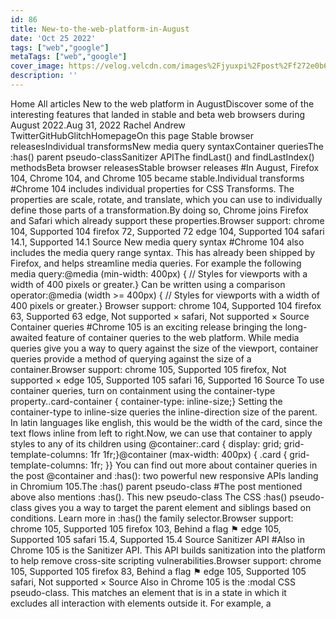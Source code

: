 ```yaml
---
id: 86
title: New-to-the-web-platform-in-August
date: 'Oct 25 2022'
tags: ["web","google"]
metaTags: ["web","google"]
cover_image: https://velog.velcdn.com/images%2Fjyuxpi%2Fpost%2Ff272e0b6-0bd0-4e34-80f5-ab2cde66ea48%2Fimage.png
description: ''
---
```


 Home  All articles New to the web platform in AugustDiscover some of the interesting features that landed in stable and beta web browsers during August 2022.Aug 31, 2022   Rachel Andrew TwitterGitHubGlitchHomepageOn this page Stable browser releasesIndividual transformsNew media query syntaxContainer queriesThe :has() parent pseudo-classSanitizer APIThe findLast() and findLastIndex() methodsBeta browser releasesStable browser releases #In August, Firefox 104, Chrome 104, and Chrome 105 became stable.Individual transforms #Chrome 104 includes individual properties for CSS Transforms. The properties are scale, rotate, and translate, which you can use to individually define those parts of a transformation.By doing so, Chrome joins Firefox and Safari which already support these properties.Browser support: chrome 104, Supported   104   firefox 72, Supported   72   edge 104, Supported   104   safari 14.1, Supported   14.1    Source  New media query syntax #Chrome 104 also includes the media query range syntax. This has already been shipped by Firefox, and helps streamline media queries. For example the following media query:@media (min-width: 400px) {  // Styles for viewports with a width of 400 pixels or greater.} Can be written using a comparison operator:@media (width >= 400px) {  // Styles for viewports with a width of 400 pixels or greater.} Browser support: chrome 104, Supported   104   firefox 63, Supported   63   edge, Not supported   ×   safari, Not supported   ×    Source  Container queries #Chrome 105 is an exciting release bringing the long-awaited feature of container queries to the web platform. While media queries give you a way to query against the size of the viewport, container queries provide a method of querying against the size of a container.Browser support: chrome 105, Supported   105   firefox, Not supported   ×   edge 105, Supported   105   safari 16, Supported   16    Source  To use container queries, turn on containment using the container-type property..card-container {  container-type: inline-size;} Setting the container-type to inline-size queries the inline-direction size of the parent. In latin languages like english, this would be the width of the card, since the text flows inline from left to right.Now, we can use that container to apply styles to any of its children using @container:.card {  display: grid;  grid-template-columns: 1fr 1fr;}@container (max-width: 400px) {  .card {    grid-template-columns: 1fr;  }} You can find out more about container queries in the post @container and :has(): two powerful new responsive APIs landing in Chromium 105.The :has() parent pseudo-class #The post mentioned above also mentions :has(). This new pseudo-class The CSS :has() pseudo-class gives you a way to target the parent element and siblings based on conditions. Learn more in :has() the family selector.Browser support: chrome 105, Supported   105   firefox 103, Behind a flag   ⚑   edge 105, Supported   105   safari 15.4, Supported   15.4    Source  Sanitizer API #Also in Chrome 105 is the Sanitizer API. This API builds sanitization into the platform to help remove cross-site scripting vulnerabilities.Browser support: chrome 105, Supported   105   firefox 83, Behind a flag   ⚑   edge 105, Supported   105   safari, Not supported   ×    Source  Also in Chrome 105 is the :modal CSS pseudo-class. This matches an element that is in a state in which it excludes all interaction with elements outside it. For example, a <dialog> opened with the showModal() API.Browser support: chrome 105, Supported   105   firefox 103, Supported   103   edge 105, Supported   105   safari 15.6, Supported   15.6    Source  The findLast() and findLastIndex() methods #Firefox 104 adds support behind a flag for the methods Array.prototype.findLast(), Array.prototype.findLastIndex(), TypedArray.prototype.findLast(), and TypedArray.prototype.findLastIndex(). These are used to find the value and index (respectively) of the last element in an Array or TypedArray that matches a supplied test function.Browser support: chrome 97, Supported   97   firefox 104, Supported   104   edge 97, Supported   97   safari 15.4, Supported   15.4    Source  Beta browser releases #Beta browser versions give you a preview of things that will be in the next stable version of the browser. It's a great time to test new features, or removals, that could impact your site before the world gets that release.Due to release dates falling just outside the month, the only new beta in August was Firefox 105, which is currently light on details.The Safari 16 beta mentioned in June is also still ongoing.New to the web platform Last updated: Aug 31, 2022  —  Improve article   Return to all articles   Share   subscribe 

